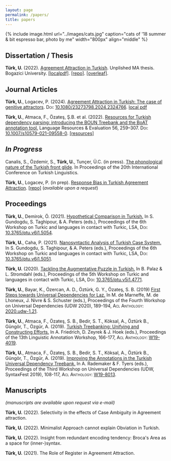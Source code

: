 ```yaml
---
layout: page
permalink: /papers/
title: papers
---
```


{% include image.html url="../images/cats.jpg" caption="cats of '18 summer & bit espresso bar, photo by me" width="800px" align="middle" %}


## Dissertation / Thesis

**Türk, U.** (2022). [Agreement Attraction in Turkish](http://seyhan.library.boun.edu.tr/record=b2776878~S5). Unplished MA thesis. Bogazici University. [[localpdf]](../files/ma_defense/Turk2020-Agreement-Attraction-in-Turkish.pdf). [[repo]](https://github.com/utkuturk/ma-thesis). [[overleaf]](https://www.overleaf.com/read/vdstcpwwvdpp).


##  Journal Articles

**Türk, U.**, Logacev, P. (2024). [Agreement Attraction in Turkish: The case of genitive attractors](https://www.tandfonline.com/doi/full/10.1080/23273798.2024.2324766). <font style="font-variant: small-caps">Doi:</font> [10.1080/23273798.2024.2324766](https://doi.org/10.1080/23273798.2024.2324766). [local pdf](../files/pdfs/TurkLogacev2024-cnl-preprint.pdf)

**Türk, U.**, Atmaca, F., Özateş, Ş.B. et al. (2022). [Resources for Turkish dependency parsing: introducing the BOUN Treebank and the BoAT annotation tool.](https://link.springer.com/article/10.1007/s10579-021-09558-0) Language Resources & Evaluation 56, 259–307. <font style="font-variant: small-caps">Doi:</font> [10.1007/s10579-021-09558-0](https://doi.org/10.1007/s10579-021-09558-0). [[resources]](https://tabilab.cmpe.boun.edu.tr/BOUN-PARS/resources.html)

## _In Progress_

Canalis, S., Özdemir, S., **Türk, U.**, Tunçer, Ü.C. (in press). [The phonological nature of the Turkish front glide](../files/pdfs/CanalisEtAl2023.pdf). In Proceedings of the 20th International Conference on Turkish Linguistics.

**Türk, U.**, Logacev, P. (in prep). [Response Bias in Turkish Agreement Attraction](). [[repo]](https://github.com/utkuturk/attraction_meta) (_available upon a request_)

## Proceedings

**Türk, U.**, Demirok, Ö. (2021). [Hypothetical Comparison in Turkish.](https://journals.linguisticsociety.org/proceedings/index.php/tu/article/view/5054) In S. Gundogdu, S. Taghipour, & A. Peters (eds.), Proceedings of the 6th Workshop on Turkic and languages in contact with Turkic, LSA, <font style="font-variant: small-caps">Doi:</font>  [10.3765/ptu.v6i1.5054](https://doi.org/10.3765/ptu.v6i1.5054).

**Türk, U.**, Caha, P. (2021). [Nanosyntactic Analysis of Turkish Case System.](https://journals.linguisticsociety.org/proceedings/index.php/tu/article/view/5051) In S. Gundogdu, S. Taghipour, & A. Peters (eds.), Proceedings of the 6th Workshop on Turkic and languages in contact with Turkic, LSA, <font style="font-variant: small-caps">Doi:</font>  [10.3765/ptu.v6i1.5051](https://doi.org/10.3765/ptu.v6i1.5051).


**Türk, U.** (2020). [Tackling the Augmentative Puzzle in Turkish.](https://journals.linguisticsociety.org/proceedings/index.php/tu/article/view/4771) In B. Palaz & L. Stromdahl (eds.), Proceedings of the 5th Workshop on Turkic and languages in contact with Turkic, LSA, <font style="font-variant: small-caps">Doi:</font> [10.3765/ptu.v5i1.4771](https://doi.org/10.3765/ptu.v5i1.4771).

**Türk, U.**, Bayar, K., Özercan, A. D., Öztürk, G. Y., Özateş, S. B. (2019) [First Steps towards Universal Dependencies for Laz.](https://aclanthology.org/2020.udw-1.21.pdf) In M. de Marneffe, M. de Lhoneux, J. Nivre & S. Schuster (eds.), Proceedings of the Fourth Workshop on Universal Dependencies (UDW 2020), 189-194, <font style="font-variant: small-caps">Acl Anthology:</font> [2020.udw-1.21](https://aclanthology.org/2020.udw-1.21).

**Türk, U.**, Atmaca, F., Özateş, S. B., Bedir, S. T., Köksal, A., Öztürk B., Güngör, T., Özgür, A. (2019). [Turkish Treebanking: Unifying and Constructing Efforts.](https://aclanthology.org/W19-4019.pdf) In A. Friedrich, D. Zeyrek & J. Hoek (eds.), Proceedings of the 13th Linguistic Annotation Workshop, 166-177, <font style="font-variant: small-caps">Acl Anthology:</font> [W19-4019](https://aclanthology.org/W19-4019).

**Türk, U.**, Atmaca, F., Özateş, S. B., Bedir, S. T., Köksal, A., Öztürk B., Güngör, T., Özgür, A. (2019). [Improving the Annotations in the Turkish Universal Dependency Treebank.](https://aclanthology.org/W19-8013.pdf) In A. Rademaker & F. Tyers (eds.), Proceedings of the Third Workshop on Universal Dependencies (UDW, SyntaxFest 2019), 108-117, <font style="font-variant: small-caps">Acl Anthology:</font> [W19-8013](https://aclanthology.org/W19-8013).



## Manuscripts

_(manuscripts are available upon request via e-mail)_

**Türk, U.** (2022). Selectivity in the effects of Case Ambiguity in Agreement attraction.

**Türk, U.** (2022). Minimalist Approach cannot explain Obviation in Turkish.

**Türk, U.** (2022). Insight from redundant encoding tendency: Broca's Area as a space for (inner-)syntax.

**Türk, U.** (2021). The Role of Register in Agreement Attraction.
